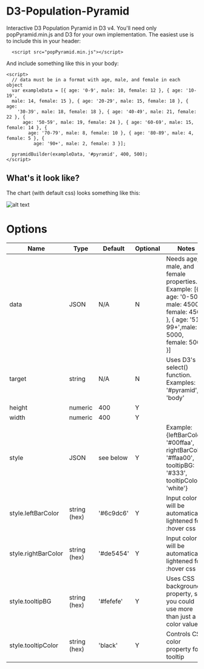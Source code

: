 # D3-Population-Pyramid
Interactive D3 Population Pyramid in D3 v4. You'll need only popPyramid.min.js and D3 for your own implementation. The easiest use is to include this in your header:

`  <script src="popPyramid.min.js"></script>`

And include something like this in your body:

```
<script>
  // data must be in a format with age, male, and female in each object
  var exampleData = [{ age: '0-9', male: 10, female: 12 }, { age: '10-19',
  male: 14, female: 15 }, { age: '20-29', male: 15, female: 18 }, { age:
    '30-39', male: 18, female: 18 }, { age: '40-49', male: 21, female: 22 }, {
      age: '50-59', male: 19, female: 24 }, { age: '60-69', male: 15, female: 14 }, {
        age: '70-79', male: 8, female: 10 }, { age: '80-89', male: 4, female: 5 }, {
          age: '90+', male: 2, female: 3 }];

  pyramidBuilder(exampleData, '#pyramid', 400, 500);
</script>
  ```

## What's it look like?
The chart (with default css) looks something like this:

![alt text](https://raw.github.com/doylek/D3-Population-Pyramid/screenshot/screenshot.png "example screenshot")


# Options

| Name | Type | Default| Optional |   Notes  |
|------|------|--------|----------|----------|
| data | JSON | N/A | N           | Needs age, male, and female properties. <br /> Example: [{ age: '0-50', male: 4500, female: 4500 }, { age: '51-99+',male: 5000, female: 5000 }]|
| target | string | N/A | N       | Uses D3's select() function. Examples: '#pyramid', 'body' |
| height | numeric | 400 | Y      |          |
| width |  numeric  | 400 | Y     |           |
| style | JSON    | see below | Y | Example: {leftBarColor: '#00ffaa', rightBarColor: '#ffaa00', tooltipBG: '#333', tooltipColor: 'white'} |
| style.leftBarColor | string (hex) | '#6c9dc6' | Y | Input color will be automatically lightened for :hover css |
| style.rightBarColor | string (hex) | '#de5454' | Y  | Input color will be automatically lightened for :hover css|
| style.tooltipBG |   string (hex) | '#fefefe' | Y  | Uses CSS background property, so you could use more than just a color value. |
| style.tooltipColor |   string (hex) | 'black' | Y  |  Controls CSS color property for tooltip  |
